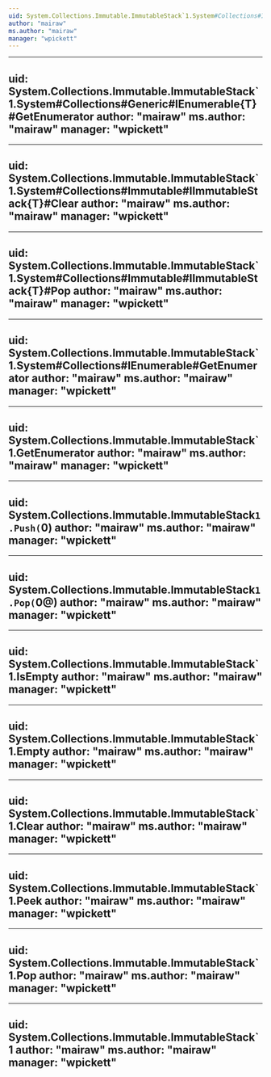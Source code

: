 ```yaml
---
uid: System.Collections.Immutable.ImmutableStack`1.System#Collections#Immutable#IImmutableStack{T}#Push(`0)
author: "mairaw"
ms.author: "mairaw"
manager: "wpickett"
---
```


---
uid: System.Collections.Immutable.ImmutableStack`1.System#Collections#Generic#IEnumerable{T}#GetEnumerator
author: "mairaw"
ms.author: "mairaw"
manager: "wpickett"
---

---
uid: System.Collections.Immutable.ImmutableStack`1.System#Collections#Immutable#IImmutableStack{T}#Clear
author: "mairaw"
ms.author: "mairaw"
manager: "wpickett"
---

---
uid: System.Collections.Immutable.ImmutableStack`1.System#Collections#Immutable#IImmutableStack{T}#Pop
author: "mairaw"
ms.author: "mairaw"
manager: "wpickett"
---

---
uid: System.Collections.Immutable.ImmutableStack`1.System#Collections#IEnumerable#GetEnumerator
author: "mairaw"
ms.author: "mairaw"
manager: "wpickett"
---

---
uid: System.Collections.Immutable.ImmutableStack`1.GetEnumerator
author: "mairaw"
ms.author: "mairaw"
manager: "wpickett"
---

---
uid: System.Collections.Immutable.ImmutableStack`1.Push(`0)
author: "mairaw"
ms.author: "mairaw"
manager: "wpickett"
---

---
uid: System.Collections.Immutable.ImmutableStack`1.Pop(`0@)
author: "mairaw"
ms.author: "mairaw"
manager: "wpickett"
---

---
uid: System.Collections.Immutable.ImmutableStack`1.IsEmpty
author: "mairaw"
ms.author: "mairaw"
manager: "wpickett"
---

---
uid: System.Collections.Immutable.ImmutableStack`1.Empty
author: "mairaw"
ms.author: "mairaw"
manager: "wpickett"
---

---
uid: System.Collections.Immutable.ImmutableStack`1.Clear
author: "mairaw"
ms.author: "mairaw"
manager: "wpickett"
---

---
uid: System.Collections.Immutable.ImmutableStack`1.Peek
author: "mairaw"
ms.author: "mairaw"
manager: "wpickett"
---

---
uid: System.Collections.Immutable.ImmutableStack`1.Pop
author: "mairaw"
ms.author: "mairaw"
manager: "wpickett"
---

---
uid: System.Collections.Immutable.ImmutableStack`1
author: "mairaw"
ms.author: "mairaw"
manager: "wpickett"
---
